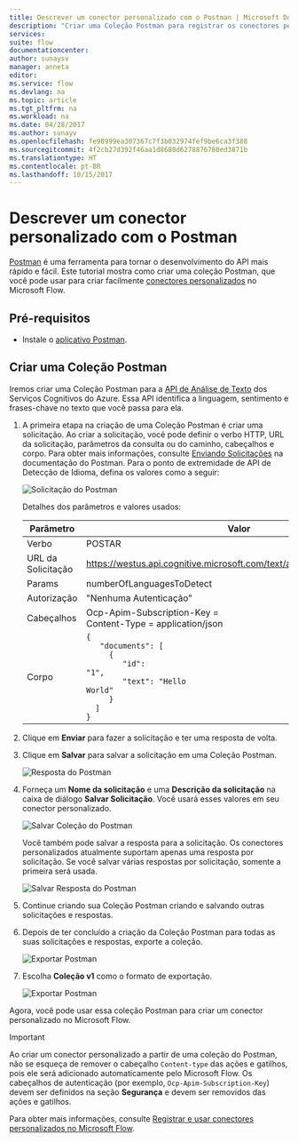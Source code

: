 ```yaml
---
title: Descrever um conector personalizado com o Postman | Microsoft Docs
description: "Criar uma Coleção Postman para registrar os conectores personalizados"
services: 
suite: flow
documentationcenter: 
author: sunaysv
manager: anneta
editor: 
ms.service: flow
ms.devlang: na
ms.topic: article
ms.tgt_pltfrm: na
ms.workload: na
ms.date: 04/28/2017
ms.author: sunayv
ms.openlocfilehash: fe98999ea307367c7f3b032974fef9be6ca3f388
ms.sourcegitcommit: 4f2cb27d392f46aa1d8680d6278876780ed3871b
ms.translationtype: HT
ms.contentlocale: pt-BR
ms.lasthandoff: 10/15/2017
---
```

# <a name="describe-a-custom-connector-with-postman"></a>Descrever um conector personalizado com o Postman
[Postman](https://www.getpostman.com/) é uma ferramenta para tornar o desenvolvimento do API mais rápido e fácil. Este tutorial mostra como criar uma coleção Postman, que você pode usar para criar facilmente [conectores personalizados](register-custom-api.md) no Microsoft Flow.

## <a name="prerequisites"></a>Pré-requisitos
* Instale o [aplicativo Postman](https://www.getpostman.com/apps).

## <a name="create-a-postman-collection"></a>Criar uma Coleção Postman
Iremos criar uma Coleção Postman para a [API de Análise de Texto](https://www.microsoft.com/cognitive-services/text-analytics-api) dos Serviços Cognitivos do Azure. Essa API identifica a linguagem, sentimento e frases-chave no texto que você passa para ela.

1. A primeira etapa na criação de uma Coleção Postman é criar uma solicitação. Ao criar a solicitação, você pode definir o verbo HTTP, URL da solicitação, parâmetros da consulta ou do caminho, cabeçalhos e corpo. Para obter mais informações, consulte [Enviando Solicitações](https://www.getpostman.com/docs/requests) na documentação do Postman. Para o ponto de extremidade de API de Detecção de Idioma, defina os valores como a seguir:
   
    ![Solicitação do Postman](./media/postman-collection/request.png)
   
    Detalhes dos parâmetros e valores usados:
   
   | Parâmetro | Valor |
   | --- | --- |
   | Verbo |POSTAR |
   | URL da Solicitação |https://westus.api.cognitive.microsoft.com/text/analytics/v2.0/languages |
   | Params |numberOfLanguagesToDetect |
   | Autorização |"Nenhuma Autenticação" |
   | Cabeçalhos |Ocp-Apim-Subscription-Key = <your subscription key> <br/>Content-Type = application/json |
   | Corpo |<code>{<br/>&nbsp;&nbsp;&nbsp;"documents": [<br/>&nbsp;&nbsp;&nbsp;&nbsp;&nbsp;{<br/>&nbsp;&nbsp;&nbsp;&nbsp;&nbsp;&nbsp;&nbsp;&nbsp;"id": "1",<br/>&nbsp;&nbsp;&nbsp;&nbsp;&nbsp;&nbsp;&nbsp;&nbsp;"text": "Hello World"<br/>&nbsp;&nbsp;&nbsp;&nbsp;&nbsp;}<br/>&nbsp;&nbsp;]<br/>}<code> |
2. Clique em **Enviar** para fazer a solicitação e ter uma resposta de volta.
3. Clique em **Salvar** para salvar a solicitação em uma Coleção Postman.
   
    ![Resposta do Postman](./media/postman-collection/request-response-save.png)
4. Forneça um **Nome da solicitação** e uma **Descrição da solicitação** na caixa de diálogo **Salvar Solicitação**. Você usará esses valores em seu conector personalizado.
   
    ![Salvar Coleção do Postman](./media/postman-collection/save-request-note.png)
   
    Você também pode salvar a resposta para a solicitação. Os conectores personalizados atualmente suportam apenas uma resposta por solicitação. Se você salvar várias respostas por solicitação, somente a primeira será usada.
   
    ![Salvar Resposta do Postman](./media/postman-collection/save-response.png)
5. Continue criando sua Coleção Postman criando e salvando outras solicitações e respostas.
6. Depois de ter concluído a criação da Coleção Postman para todas as suas solicitações e respostas, exporte a coleção.
   
    ![Exportar Postman](./media/postman-collection/export.png)
7. Escolha **Coleção v1** como o formato de exportação.
   
    ![Exportar Postman](./media/postman-collection/export2.png)

Agora, você pode usar essa coleção Postman para criar um conector personalizado no Microsoft Flow.

> [!IMPORTANT]
> Ao criar um conector personalizado a partir de uma coleção do Postman, não se esqueça de remover o cabeçalho `Content-type` das ações e gatilhos, pois ele será adicionado automaticamente pelo Microsoft Flow. Os cabeçalhos de autenticação (por exemplo, `Ocp-Apim-Subscription-Key`) devem ser definidos na seção **Segurança** e devem ser removidos das ações e gatilhos. 
> 
> 

Para obter mais informações, consulte [Registrar e usar conectores personalizados no Microsoft Flow](register-custom-api.md).

